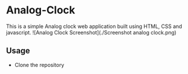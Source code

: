 # Analog-Clock
This is a simple Analog clock web application built using HTML, CSS and javascript.
![Analog Clock Screenshot](./Screenshot analog clock.png)

## Usage
- Clone the repository
